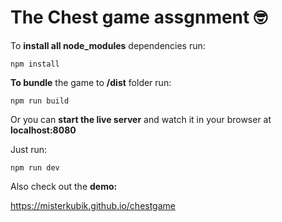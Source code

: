 # The Chest game assgnment 🤓

To **install all node_modules** dependencies run:

```
npm install
```

**To bundle** the game to **/dist** folder run:

```
npm run build
```

Or you can **start the live server** and
watch it in your browser at **localhost:8080**

Just run:

```
npm run dev
```

Also check out the **demo:**

https://misterkubik.github.io/chestgame
